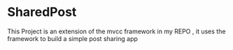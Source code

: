 # SharedPost
This Project is an extension of the mvcc framework in my REPO , it uses the framework to build a simple post sharing app

